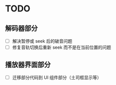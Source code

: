 # TODO

## 解码器部分

- [ ] 解决暂停或 seek 后的破音问题
- [ ] 修复音轨切换后重新 seek 而不是在当前位置的问题

## 播放器界面部分

- [ ] 迁移部分代码到 UI 组件部分（土司框显示等）
